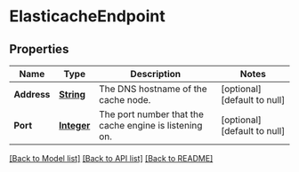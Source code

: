 # ElasticacheEndpoint
## Properties

Name | Type | Description | Notes
------------ | ------------- | ------------- | -------------
**Address** | [**String**](string.md) | The DNS hostname of the cache node. | [optional] [default to null]
**Port** | [**Integer**](integer.md) | The port number that the cache engine is listening on. | [optional] [default to null]

[[Back to Model list]](../README.md#documentation-for-models) [[Back to API list]](../README.md#documentation-for-api-endpoints) [[Back to README]](../README.md)

